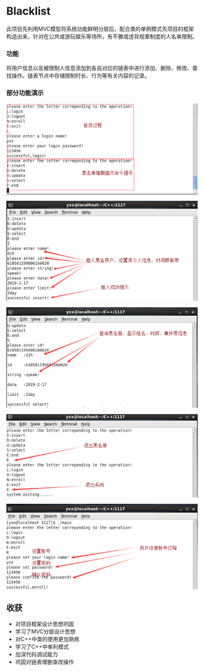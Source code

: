 # Blacklist
  此项目先利用MVC模型将系统功能鲜明分层后，配合类的单例模式先项目的框架构造出来，针对在公共或游玩娱乐等场所，有不雅或违背规章制度的人名单限制。
### 功能 ###
 将用户信息以及被限制人信息添加到各自对应的链表中进行添加、删除、修改、查找操作。链表节点中存储限制时长、行为等有关内容的记录。
### 部分功能演示 ###
![](./picture/1.png)

![](./picture/2.png)

![](./picture/3.png)

![](./picture/4.png)

![](./picture/5.png)
## 收获 ##
- 对项目框架设计思想巩固
- 学习了MVC分层设计思想
- 对C++中类的使用更加熟练
- 学习了C++中单利模式
- 加深代码调试能力
- 巩固对链表增删查改操作


